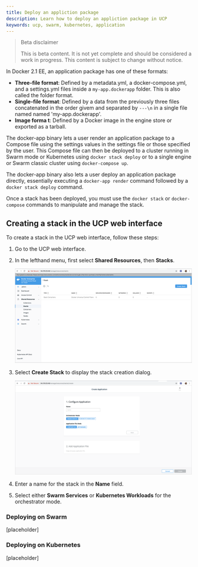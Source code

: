 ```yaml
---
title: Deploy an appliction package
description: Learn how to deploy an appliction package in UCP
keywords: ucp, swarm, kubernetes, application
---
```


> Beta disclaimer
>
> This is beta content. It is not yet complete and should be considered a work in progress. This content is subject to change without notice.

In Docker 2.1 EE, an application package has one of these formats:

- **Three-file format**: Defined by a metadata.yml, a docker-compose.yml, and a settings.yml files inside a `my-app.dockerapp` folder. This is also called the folder format.
- **Single-file format**: Defined by a data from the previously three files concatenated in the order givem and separated by `---\n` in a single file named named 'my-app.dockerapp'.
- **Image forma   t**: Defined by a Docker image in the engine store or exported as a tarball.

The docker-app binary lets a user render an application package to a Compose file using the settings values in the settings file or those specified by the user. This Compose file can then be deployed to a cluster running in Swarm mode or Kubernetes using `docker stack deploy` or to a single engine or Swarm classic cluster using `docker-compose up`.

The docker-app binary also lets a user deploy an application package directly, essentially executing a `docker-app render` command followed by a `docker stack deploy` command.

Once a stack has been deployed, you must use the `docker stack` or `docker-compose` commands to manipulate and manage the stack.

## Creating a stack in the UCP web interface

To create a stack in the UCP web interface, follow these steps:

1. Go to the UCP web interface.
2. In the lefthand menu, first select **Shared Resources**, then **Stacks**.

    ![Create stacks in UCP](/ee/ucp/images/ucp-create-stack.png)

3. Select **Create Stack** to display the stack creation dialog.

    ![Configure stacks in UCP](/ee/ucp/images/ucp-config-stack.png)

4. Enter a name for the stack in the **Name** field.
5. Select either **Swarm Services** or **Kubernetes Workloads** for the orchestrator mode.

### Deploying on Swarm

[placeholder]

### Deploying on Kubernetes

[placeholder]
